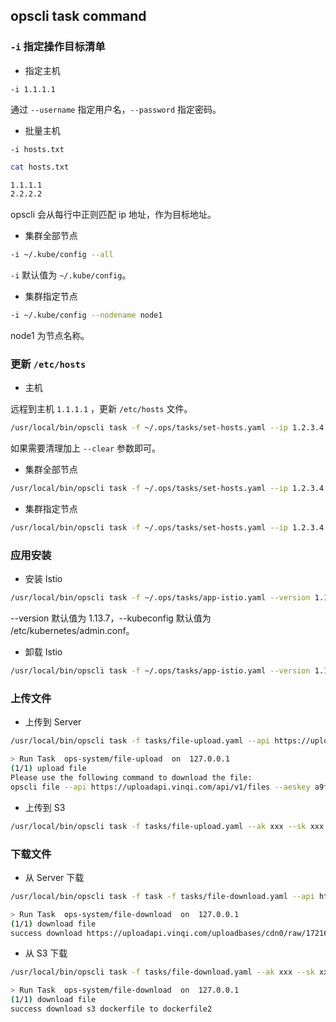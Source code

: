 ## opscli task command

### `-i` 指定操作目标清单

- 指定主机

`-i 1.1.1.1`

通过 `--username` 指定用户名，`--password` 指定密码。

- 批量主机

`-i hosts.txt`

```bash
cat hosts.txt

1.1.1.1
2.2.2.2
```

opscli 会从每行中正则匹配 ip 地址，作为目标地址。

- 集群全部节点

```bash
-i ~/.kube/config --all
```

`-i` 默认值为 `~/.kube/config`。

- 集群指定节点

```bash
-i ~/.kube/config --nodename node1
```

node1 为节点名称。

### 更新 `/etc/hosts`

- 主机

远程到主机 `1.1.1.1` ，更新 `/etc/hosts` 文件。

```bash
/usr/local/bin/opscli task -f ~/.ops/tasks/set-hosts.yaml --ip 1.2.3.4 --domain test.com --i 1.1.1.1 --port 2222 --username root
```

如果需要清理加上 `--clear` 参数即可。

- 集群全部节点

```bash
/usr/local/bin/opscli task -f ~/.ops/tasks/set-hosts.yaml --ip 1.2.3.4 --domain test.com --i ~/.kube/config --all
```

- 集群指定节点

```bash
/usr/local/bin/opscli task -f ~/.ops/tasks/set-hosts.yaml --ip 1.2.3.4 --domain test.com --i ~/.kube/config --nodename node1
```

### 应用安装

- 安装 Istio

```bash
/usr/local/bin/opscli task -f ~/.ops/tasks/app-istio.yaml --version 1.13.7 --kubeconfig /etc/kubernetes/admin.conf
```

--version 默认值为 1.13.7，--kubeconfig 默认值为 /etc/kubernetes/admin.conf。

- 卸载 Istio

```bash
/usr/local/bin/opscli task -f ~/.ops/tasks/app-istio.yaml --version 1.13.7 --kubeconfig /etc/kubernetes/admin.conf --action delete
```

### 上传文件

- 上传到 Server

```bash
/usr/local/bin/opscli task -f tasks/file-upload.yaml --api https://uploadapi.vinqi.com/api/v1/files --localfile dockerfile

> Run Task  ops-system/file-upload  on  127.0.0.1
(1/1) upload file
Please use the following command to download the file: 
opscli file --api https://uploadapi.vinqi.com/api/v1/files --aeskey a9f891afe71fda777b05a7063068360a914e83848d7da46d7513aee86c053f6c --direction download --remotefile https://uploadapi.vinqi.com/uploadbases/cdn0/raw/1721615659-dockerfile.aes
```

- 上传到 S3

```bash
/usr/local/bin/opscli task -f tasks/file-upload.yaml --ak xxx --sk xxx --region beijing --endpoint ks3-cn-beijing.ksyun.com --bucket xxx --localfile dockerfile --remotefile s3://dockerfile
```

### 下载文件

- 从 Server 下载

```bash
/usr/local/bin/opscli task -f task -f tasks/file-download.yaml --api https://uploadapi.vinqi.com/api/v1/files --aeskey a9f891afe71fda777b05a7063068360a914e83848d7da46d7513aee86c053f6c --remotefile https://uploadapi.vinqi.com/uploadbases/cdn0/raw/1721615659-dockerfile.aes --localfile dockerfile1

> Run Task  ops-system/file-download  on  127.0.0.1
(1/1) download file
success download https://uploadapi.vinqi.com/uploadbases/cdn0/raw/1721615659-dockerfile.aes to dockerfile1
```

- 从 S3 下载

```bash
/usr/local/bin/opscli task -f tasks/file-download.yaml --ak xxx --sk xxx  --region beijing --endpoint ks3-cn-beijing.ksyun.com --bucket xxx --localfile dockerfile2 --remotefile s3://dockerfile

> Run Task  ops-system/file-download  on  127.0.0.1
(1/1) download file
success download s3 dockerfile to dockerfile2
```
